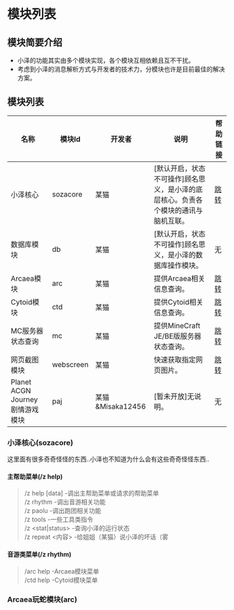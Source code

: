 # 模块列表

## 模块简要介绍
- 小泽的功能其实由多个模块实现，各个模块互相依赖且互不干扰。
- 考虑到小泽的消息解析方式与开发者的技术力，分模块也许是目前最佳的解决方案。  

## 模块列表  

| 名称 | 模块Id | 开发者 | 说明 | 帮助链接 |
|  ----  | ----  | ---- | ---- | ---- |
| 小泽核心 | sozacore | 某猫 | [默认开启，状态不可操作]顾名思义，是小泽的底层核心。负责各个模块的通讯与脑机互联。| [跳转](./plugins?id=小泽核心sozacore) |
| 数据库模块 | db | 某猫 | [默认开启，状态不可操作]顾名思义，是小泽的数据库操作模块。| 无 |
| Arcaea模块 | arc | 某猫 | 提供Arcaea相关信息查询。| [跳转](./plugins?id=arcaea玩蛇模块arc) |
| Cytoid模块 | ctd | 某猫 | 提供Cytoid相关信息查询。| [跳转](./) |
| MC服务器状态查询 | mc | 某猫 | 提供MineCraft JE/BE版服务器状态查询。| [跳转](./) |
| 网页截图模块 | webscreen | 某猫 | 快速获取指定网页图片。 | [跳转](./) |
| Planet ACGN Journey 剧情游戏模块 | paj | 某猫&Misaka12456 | [暂未开放]无说明。 | 无 |


### 小泽核心(sozacore)  
这里面有很多奇奇怪怪的东西..小泽也不知道为什么会有这些奇奇怪怪东西..  
#### 主帮助菜单(/z help)
> /z help \[data\] -调出主帮助菜单或请求的帮助菜单  
> /z rhythm -调出音游相关功能  
> /z paolu -调出跑团相关功能  
> /z tools -一些工具类指令  
> /z \<stat|status\> -查询小泽的运行状态  
> /z repeat \<内容\> -给姐姐（某猫）说小泽的坏话（雾  
#### 音游类菜单(/z rhythm)
> /arc help -Arcaea模块菜单  
> /ctd help -Cytoid模块菜单  

### Arcaea玩蛇模块(arc)
